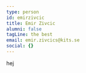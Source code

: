 ```yaml
---
type: person
id: emirzivcic
title: Emir Zivcic
alumni: false
tagLine: the best
email: emir.zivcics@kits.se
social: {}
---
```

hej
